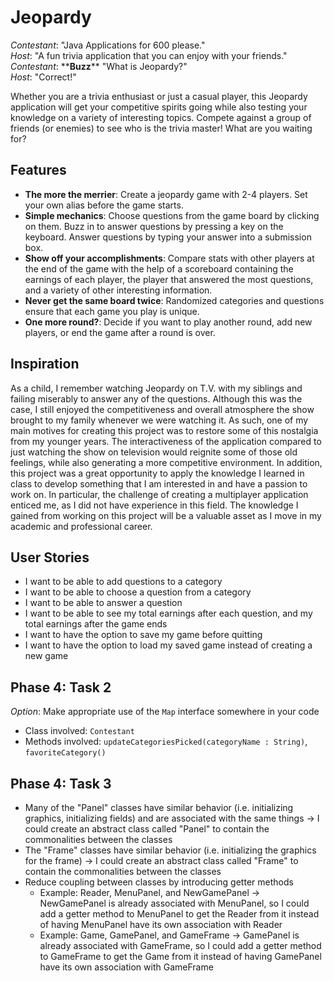 # Jeopardy

*Contestant*: "Java Applications for 600 please."  
*Host*: "A fun trivia application that you can enjoy with your friends."  
*Contestant*: \*\***Buzz**\*\* "What is Jeopardy?"  
*Host*: "Correct!" 

Whether you are a trivia enthusiast or just a casual player, this Jeopardy application will get your competitive spirits 
going while also testing your knowledge on a variety of interesting topics. Compete against a group of friends 
(or enemies) to see who is the trivia master! What are you waiting for? 

## Features
- **The more the merrier**: Create a jeopardy game with 2-4 players. Set your own alias before the game starts.
- **Simple mechanics**: Choose questions from the game board by clicking on them. Buzz in to answer questions by 
pressing a key on the keyboard. Answer questions by typing your answer into a submission box.
- **Show off your accomplishments**: Compare stats with other players at the end of the game with the help of a 
scoreboard containing the earnings of each player, the player that answered the most questions, and a variety of other 
interesting information.
- **Never get the same board twice**: Randomized categories and questions ensure that each game you play is unique.
- **One more round?**: Decide if you want to play another round, add new players, or end the game after a round is over. 

## Inspiration
As a child, I remember watching Jeopardy on T.V. with my siblings and failing miserably to answer any of the questions.
Although this was the case, I still enjoyed the competitiveness and overall atmosphere the show brought to my family
whenever we were watching it. As such, one of my main motives for creating this project was to restore some of this 
nostalgia from my younger years. The interactiveness of the application compared to just watching the show on television
would reignite some of those old feelings, while also generating a more competitive environment. In addition, this 
project was a great opportunity to apply the knowledge I learned in class to develop something that I am interested in 
and have a passion to work on. In particular, the challenge of creating a multiplayer application enticed me, as I did 
not have experience in this field. The knowledge I gained from working on this project will be a valuable asset as I 
move in my academic and professional career.

## User Stories
- I want to be able to add questions to a category
- I want to be able to choose a question from a category
- I want to be able to answer a question 
- I want to be able to see my total earnings after each question, and my total earnings after the game ends
- I want to have the option to save my game before quitting
- I want to have the option to load my saved game instead of creating a new game

## Phase 4: Task 2
*Option*: Make appropriate use of the `Map` interface somewhere in your code
- Class involved: `Contestant`
- Methods involved: `updateCategoriesPicked(categoryName : String)`, `favoriteCategory()` 

## Phase 4: Task 3
- Many of the "Panel" classes have similar behavior (i.e. initializing graphics, initializing fields) and are associated 
with the same things -> I could create an abstract class called "Panel" to contain the commonalities between the classes
- The "Frame" classes have similar behavior (i.e. initializing the graphics for the frame) -> I could create an abstract 
class called "Frame" to contain the commonalities between the classes
- Reduce coupling between classes by introducing getter methods 
    - Example: Reader, MenuPanel, and NewGamePanel -> NewGamePanel is already associated with MenuPanel, so I could add 
    a getter method to MenuPanel to get the Reader from it instead of having MenuPanel have its own association with
    Reader
    - Example: Game, GamePanel, and GameFrame -> GamePanel is already associated with GameFrame, so I could add a getter
    method to GameFrame to get the Game from it instead of having GamePanel have its own association with GameFrame

 
